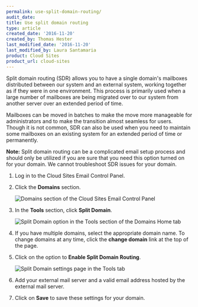 ```yaml
---
permalink: use-split-domain-routing/
audit_date:
title: Use split domain routing
type: article
created_date: '2016-11-20'
created_by: Thomas Hester
last_modified_date: '2016-11-20'
last_modified_by: Laura Santamaria
product: Cloud Sites
product_url: cloud-sites
---
```


Split domain routing (SDR) allows you to have a single domain's mailboxes distributed between our system and an external system, working together as if they were in one environment. This process is primarily used when a large number of mailboxes are being migrated over to our system from another server over an extended period of time.

Mailboxes can be moved in batches to make the move more manageable for administrators and to make the transition almost seamless for users. Though it is not common, SDR can also be used when you need to maintain some mailboxes on an existing system for an extended period of time or permanently.

**Note:** Split domain routing can be a complicated email setup process and should only be utilized if you are sure that you need this option turned on for your domain. We cannot troubleshoot SDR issues for your domain.

1. Log in to the Cloud Sites Email Control Panel.

1. Click the **Domains** section.

    <img src="{% asset_path cloud-sites/use-split-domain-routing/splitrouting1.png %}" alt="Domains section of the Cloud Sites Email Control Panel" />

1. In the **Tools** section, click **Split Domain**.

    <img src="{% asset_path cloud-sites/use-split-domain-routing/splitrouting2.png %}" alt="Split Domain option in the Tools section of the Domains Home tab" />

1. If you have multiple domains, select the appropriate domain name. To change domains at any time, click the **change domain** link at the top of the page.

1. Click on the option to **Enable Split Domain Routing**.

    <img src="{% asset_path cloud-sites/use-split-domain-routing/splitrouting3.png %}" alt="Split Domain settings page in the Tools tab" />

1. Add your external mail server and a valid email address hosted by the external mail server.

1. Click on **Save** to save these settings for your domain.
